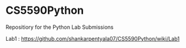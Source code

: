 # CS5590Python
Repositiory for the Python Lab Submissions

Lab1 : https://github.com/shankarpentyala07/CS5590Python/wiki/Lab1
